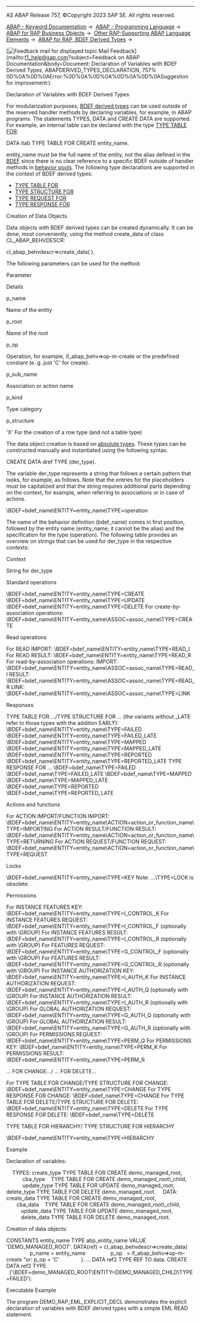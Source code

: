   

* * *

AS ABAP Release 757, ©Copyright 2023 SAP SE. All rights reserved.

[ABAP - Keyword Documentation](javascript:call_link\('abenabap.htm'\)) →  [ABAP - Programming Language](javascript:call_link\('abenabap_reference.htm'\)) →  [ABAP for RAP Business Objects](javascript:call_link\('abenabap_for_rap_bos.htm'\)) →  [Other RAP-Supporting ABAP Language Elements](javascript:call_link\('abenabap_rap_other.htm'\)) →  [ABAP for RAP, BDEF Derived Types](javascript:call_link\('abenrpm_derived_types.htm'\)) → 

 [![](Mail.gif?object=Mail.gif&sap-language=EN "Feedback mail for displayed topic") Mail Feedback](mailto:f1_help@sap.com?subject=Feedback on ABAP Documentation&body=Document: Declaration of Variables with BDEF Derived Types, ABAPDERIVED_TYPES_DECLARATION, 757%
0D%0A%0D%0AError:%0D%0A%0D%0A%0D%0A%0D%0ASuggestion for improvement:)

Declaration of Variables with BDEF Derived Types

For modularization purposes, [BDEF derived types](javascript:call_link\('abenrap_derived_type_glosry.htm'\) "Glossary Entry") can be used outside of the reserved handler methods by declaring variables, for example, in ABAP programs. The statements TYPES, DATA and CREATE DATA are supported. For example, an internal table can be declared with the type [TYPE TABLE FOR](javascript:call_link\('abaptype_table_for.htm'\)):

DATA itab TYPE TABLE FOR CREATE entity\_name.

entity\_name must be the full name of the entity, not the alias defined in the [BDEF](javascript:call_link\('abencds_behavior_definition_glosry.htm'\) "Glossary Entry") since there is no clear reference to a specific BDEF outside of handler methods in [behavior pools](javascript:call_link\('abenbehavior_pool_glosry.htm'\) "Glossary Entry"). The following type declarations are supported in the context of BDEF derived types:

-   [TYPE TABLE FOR](javascript:call_link\('abaptype_table_for.htm'\))
-   [TYPE STRUCTURE FOR](javascript:call_link\('abaptype_structure_for.htm'\))
-   [TYPE REQUEST FOR](javascript:call_link\('abaptype_request_for.htm'\))
-   [TYPE RESPONSE FOR](javascript:call_link\('abaptype_response_for.htm'\))

Creation of Data Objects

Data objects with BDEF derived types can be created dynamically. It can be done, most conveniently, using the method create\_data of class CL\_ABAP\_BEHVDESCR:

cl\_abap\_behvdescr=>create\_data( ).

The following parameters can be used for the method:

Parameter

Details

p\_name

Name of the entity

p\_root

Name of the root

p\_op

Operation,
for example, if\_abap\_behv=>op-m-create or the predefined constant (e. g. just 'C' for create).

p\_sub\_name

Association or action name

p\_kind

Type category

p\_structure

'X'
For the creation of a row type (and not a table type)

The data object creation is based on [absolute types](javascript:call_link\('abenabsolute_typename_glosry.htm'\) "Glossary Entry"). These types can be constructed manually and instantiated using the following syntax.

CREATE DATA dref TYPE (der\_type).

The variable der\_type represents a string that follows a certain pattern that looks, for example, as follows. Note that the entries for the placeholders must be capitalized and that the string requires additional parts depending on the context, for example, when referring to associations or in case of actions.

\\BDEF=bdef\_name\\ENTITY=entity\_name\\TYPE=operation

The name of the behavior definition (bdef\_name) comes in first position, followed by the entity name (entity\_name; it cannot be the alias) and the specification for the type (operation). The following table provides an overview on strings that can be used for der\_type in the respective contexts:

Context

String for der\_type

Standard operations

\\BDEF=bdef\_name\\ENTITY=entity\_name\\TYPE=CREATE
\\BDEF=bdef\_name\\ENTITY=entity\_name\\TYPE=UPDATE
\\BDEF=bdef\_name\\ENTITY=entity\_name\\TYPE=DELETE
For create-by-association operations: \\BDEF=bdef\_name\\ENTITY=entity\_name\\ASSOC=assoc\_name\\TYPE=CREATE

Read operations

For READ IMPORT:
\\BDEF=bdef\_name\\ENTITY=entity\_name\\TYPE=READ\_I
For READ RESULT:
\\BDEF=bdef\_name\\ENTITY=entity\_name\\TYPE=READ\_R
For read-by-association operations:
IMPORT:
\\BDEF=bdef\_name\\ENTITY=entity\_name\\ASSOC=assoc\_name\\TYPE=READ\_I
RESULT:
\\BDEF=bdef\_name\\ENTITY=entity\_name\\ASSOC=assoc\_name\\TYPE=READ\_R
LINK:
\\BDEF=bdef\_name\\ENTITY=entity\_name\\ASSOC=assoc\_name\\TYPE=LINK

Responses

TYPE TABLE FOR .../TYPE STRUCTURE FOR ... (the variants without \_LATE refer to those types with the addition EARLY):
\\BDEF=bdef\_name\\ENTITY=entity\_name\\TYPE=FAILED
\\BDEF=bdef\_name\\ENTITY=entity\_name\\TYPE=FAILED\_LATE
\\BDEF=bdef\_name\\ENTITY=entity\_name\\TYPE=MAPPED
\\BDEF=bdef\_name\\ENTITY=entity\_name\\TYPE=MAPPED\_LATE
\\BDEF=bdef\_name\\ENTITY=entity\_name\\TYPE=REPORTED \\BDEF=bdef\_name\\ENTITY=entity\_name\\TYPE=REPORTED\_LATE
TYPE RESPONSE FOR ...
\\BDEF=bdef\_name\\TYPE=FAILED
\\BDEF=bdef\_name\\TYPE=FAILED\_LATE
\\BDEF=bdef\_name\\TYPE=MAPPED
\\BDEF=bdef\_name\\TYPE=MAPPED\_LATE
\\BDEF=bdef\_name\\TYPE=REPORTED
\\BDEF=bdef\_name\\TYPE=REPORTED\_LATE

Actions and functions

For ACTION IMPORT/FUNCTION IMPORT:
\\BDEF=bdef\_name\\ENTITY=entity\_name\\ACTION=action\_or\_function\_name\\TYPE=IMPORTING
For ACTION RESULT/FUNCTION RESULT:
\\BDEF=bdef\_name\\ENTITY=entity\_name\\ACTION=action\_or\_function\_name\\TYPE=RETURNING
For ACTION REQUEST/FUNCTION REQUEST:
\\BDEF=bdef\_name\\ENTITY=entity\_name\\ACTION=action\_or\_function\_name\\TYPE=REQUEST

Locks

\\BDEF=bdef\_name\\ENTITY=entity\_name\\TYPE=KEY
Note: ...\\TYPE=LOCK is obsolete.

Permissions

For INSTANCE FEATURES KEY:
\\BDEF=bdef\_name\\ENTITY=entity\_name\\TYPE=I\_CONTROL\_K
For INSTANCE FEATURES REQUEST:
\\BDEF=bdef\_name\\ENTITY=entity\_name\\TYPE=I\_CONTROL\_F (optionally with \\GROUP)
For INSTANCE FEATURES RESULT:
\\BDEF=bdef\_name\\ENTITY=entity\_name\\TYPE=I\_CONTROL\_R (optionally with \\GROUP)
For FEATURES REQUEST:
\\BDEF=bdef\_name\\ENTITY=entity\_name\\TYPE=G\_CONTROL\_F (optionally with \\GROUP)
For FEATURES RESULT:
\\BDEF=bdef\_name\\ENTITY=entity\_name\\TYPE=G\_CONTROL\_R (optionally with \\GROUP)
For INSTANCE AUTHORIZATION KEY:
\\BDEF=bdef\_name\\ENTITY=entity\_name\\TYPE=I\_AUTH\_K
For INSTANCE AUTHORIZATION REQUEST:
\\BDEF=bdef\_name\\ENTITY=entity\_name\\TYPE=I\_AUTH\_Q (optionally with \\GROUP)
For INSTANCE AUTHORIZATION RESULT:
\\BDEF=bdef\_name\\ENTITY=entity\_name\\TYPE=I\_AUTH\_R (optionally with \\GROUP)
For GLOBAL AUTHORIZATION REQUEST:
\\BDEF=bdef\_name\\ENTITY=entity\_name\\TYPE=G\_AUTH\_Q (optionally with \\GROUP)
For GLOBAL AUTHORIZATION RESULT:
\\BDEF=bdef\_name\\ENTITY=entity\_name\\TYPE=G\_AUTH\_R (optionally with \\GROUP)
For PERMISSIONS REQUEST:
\\BDEF=bdef\_name\\ENTITY=entity\_name\\TYPE=PERM\_Q
For PERMISSIONS KEY:
\\BDEF=bdef\_name\\ENTITY=entity\_name\\TYPE=PERM\_K
For PERMISSIONS RESULT:
\\BDEF=bdef\_name\\ENTITY=entity\_name\\TYPE=PERM\_R

... FOR CHANGE.../
... FOR DELETE...

For TYPE TABLE FOR CHANGE/TYPE STRUCTURE FOR CHANGE:
\\BDEF=bdef\_name\\ENTITY=entity\_name\\TYPE=CHANGE
For TYPE RESPONSE FOR CHANGE:
\\BDEF=bdef\_name\\TYPE=CHANGE
For TYPE TABLE FOR DELETE/TYPE STRUCTURE FOR DELETE:
\\BDEF=bdef\_name\\ENTITY=entity\_name\\TYPE=DELETE
For TYPE RESPONSE FOR DELETE:
\\BDEF=bdef\_name\\TYPE=DELETE

TYPE TABLE FOR HIERARCHY/
TYPE STRUCTURE FOR HIERARCHY

\\BDEF=bdef\_name\\ENTITY=entity\_name\\TYPE=HIERARCHY

Example

Declaration of variables:

    TYPES: create\_type TYPE TABLE FOR CREATE demo\_managed\_root,
           cba\_type    TYPE TABLE FOR CREATE demo\_managed\_root\\\_child,
           update\_type TYPE TABLE FOR UPDATE demo\_managed\_root,
           delete\_type TYPE TABLE FOR DELETE demo\_managed\_root.
    DATA: create\_data TYPE TABLE FOR CREATE demo\_managed\_root,
          cba\_data    TYPE TABLE FOR CREATE demo\_managed\_root\\\_child,
          update\_data TYPE TABLE FOR UPDATE demo\_managed\_root,
          delete\_data TYPE TABLE FOR DELETE demo\_managed\_root.

Creation of data objects:

CONSTANTS entity\_name TYPE abp\_entity\_name VALUE 'DEMO\_MANAGED\_ROOT'.
DATA(ref) = cl\_abap\_behvdescr=>create\_data(
                p\_name = entity\_name
                p\_op   = if\_abap\_behv=>op-m-create "or: p\_op = 'C'
              ).
...
DATA ref2 TYPE REF TO data.
CREATE DATA ref2 TYPE
  ('\\BDEF=demo\_MANAGED\_ROOT\\ENTITY=DEMO\_MANAGED\_CHILD\\TYPE=FAILED').

Executable Example

The program DEMO\_RAP\_EML\_EXPLICIT\_DECL demonstrates the explicit declaration of variables with BDEF derived types with a simple EML READ statement.